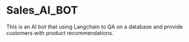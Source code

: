 # Sales_AI_BOT
This is an AI bot that using Langchain to QA on a database and provide customers with product recommendations.
